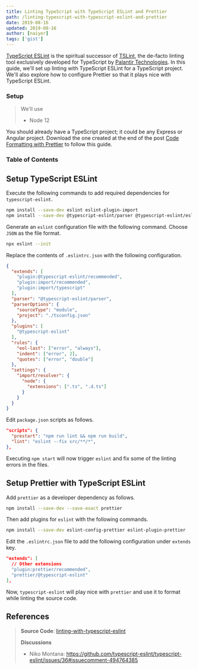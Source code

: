 ```yaml
---
title: Linting TypeScript with TypeScript ESLint and Prettier
path: /linting-typescript-with-typescript-eslint-and-prettier
date: 2019-08-16
updated: 2019-08-16
author: [naiyer]
tags: ['gist']
---
```


[TypeScript ESLint](https://github.com/typescript-eslint/typescript-eslint) is the spiritual successor of [TSLint](https://github.com/palantir/tslint), the de-facto linting tool exclusively developed for TypeScript by [Palantir Technologies](https://palantir.com/). In this guide, we'll set up linting with TypeScript ESLint for a TypeScript project. We'll also explore how to configure Prettier so that it plays nice with TypeScript ESLint.

### Setup

> We'll use
> - Node 12

You should already have a TypeScript project; it could be any Express or Angular project. Download the one created at the end of the post [Code Formatting with Prettier](/blog/2019/04/20/code-formatting-with-prettier) to follow this guide.

### Table of Contents

## Setup TypeScript ESLint

Execute the following commands to add required dependencies for `typescript-eslint`.

```bash
npm install --save-dev eslint eslint-plugin-import 
npm install --save-dev @typescript-eslint/parser @typescript-eslint/eslint-plugin 
```

Generate an `eslint` configuration file with the following command. Choose `JSON` as the file format.

```bash
npx eslint --init
```

Replace the contents of `.eslintrc.json` with the following configuration.

```json
{
  "extends": [
    "plugin:@typescript-eslint/recommended",
    "plugin:import/recommended",
    "plugin:import/typescript"
  ],
  "parser": "@typescript-eslint/parser",
  "parserOptions": {
    "sourceType": "module",
    "project": "./tsconfig.json"
  },
  "plugins": [
    "@typescript-eslint"
  ],
  "rules": {
    "eol-last": ["error", "always"],
    "indent": ["error", 2],
    "quotes": ["error", "double"]
  },
  "settings": {
    "import/resolver": {
      "node": {
        "extensions": [".ts", ".d.ts"]
      }
    }
  }
}
```

Edit `package.json` scripts as follows.

```json
"scripts": {
  "prestart": "npm run lint && npm run build",
  "lint": "eslint --fix src/**/*",
},
```

Executing `npm start` will now trigger `eslint` and fix some of the linting errors in the files.

## Setup Prettier with TypeScript ESLint

Add `prettier` as a developer dependency as follows.

```bash
npm install --save-dev --save-exact prettier
```

Then add plugins for `eslint` with the following commands.

```bash
npm install --save-dev eslint-config-prettier eslint-plugin-prettier
```

Edit the `.eslintrc.json` file to add the following configuration under `extends` key.

```json
"extends": [
  // Other extensions
  "plugin:prettier/recommended",
  "prettier/@typescript-eslint"
],
```

Now, `typescript-eslint` will play nice with `prettier` and use it to format while linting the source code.

## References

> **Source Code**: [linting-with-typescript-eslint](https://github.com/Microflash/guides/tree/master/nodejs/linting-with-typescript-eslint)
> 
> **Discussions**
> - Niko Montana: <https://github.com/typescript-eslint/typescript-eslint/issues/36#issuecomment-494764385>